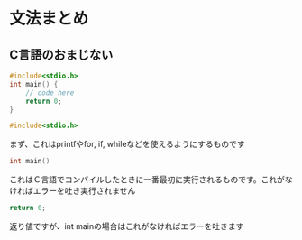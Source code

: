 # 文法まとめ

## C言語のおまじない

```c
#include<stdio.h>
int main() {
    // code here
    return 0;
}
```

```c
#include<stdio.h>
```
まず、これはprintfやfor, if, whileなどを使えるようにするものです

```c
int main()
```

これはＣ言語でコンパイルしたときに一番最初に実行されるものです。これがなければエラーを吐き実行されません

```c
return 0;
```

返り値ですが、int mainの場合はこれがなければエラーを吐きます
